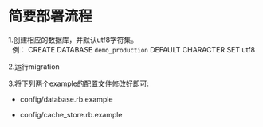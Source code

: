 # 简要部署流程

1.创建相应的数据库，并默认utf8字符集。<br>
&nbsp;&nbsp;例： CREATE DATABASE `demo_production` DEFAULT CHARACTER SET utf8 

2.运行migration

3.将下列两个example的配置文件修改好即可:

* config/database.rb.example

* config/cache_store.rb.example

